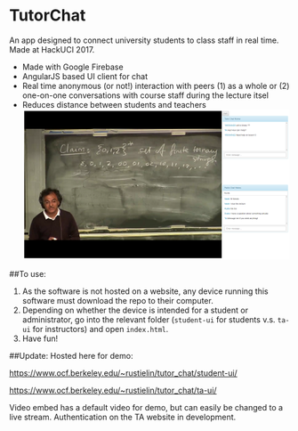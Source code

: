 # TutorChat

An app designed to connect university students to class staff in real time. Made at HackUCI 2017. 
* Made with Google Firebase
* AngularJS based UI client for chat
* Real time anonymous (or not!) interaction with peers (1) as a whole or (2) one-on-one conversations with course staff during the lecture itsel 
* Reduces distance between students and teachers
![demo](/previews/Screenshot_4.png)

##To use:
1. As the software is not hosted on a website, any device running this software must download the repo to their computer.
2. Depending on whether the device is intended for a student or administrator, go into the relevant folder (`student-ui` for students v.s. `ta-ui` for instructors) and open `index.html`.
3. Have fun!

##Update:
Hosted here for demo:

https://www.ocf.berkeley.edu/~rustielin/tutor_chat/student-ui/

https://www.ocf.berkeley.edu/~rustielin/tutor_chat/ta-ui/

Video embed has a default video for demo, but can easily be changed to a live stream. 
Authentication on the TA website in development.

